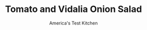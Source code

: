 ---
layout: ../../layouts/MarkdownPostLayout.astro
title: Tomato and Vidalia Onion Salad
author: America's Test Kitchen
pubDate: 2023-03-15
description: "With good tomatoes, simpler is better."
image_url: https://res.cloudinary.com/hksqkdlah/image/upload/ar_1:1,c_fill,dpr_2.0,f_auto,fl_lossy.progressive.strip_profile,g_faces:auto,q_auto:low,w_344/SFS_TomatoOnionSalad-38_xm8nid
tags: ["Side Dishes","Vegetables","Salads"]
calories: 735
protein: 1
carbohydrates: 9
fats: 
fiber: 2
ingredients: ["1/4 cup, extra-virgin olive oil","3 tablespoons, cider vinegar","1 teaspoon, table salt","1 , garlic clove, minced","1/4 teaspoon, pepper","2 pounds ripe, vine-ripened tomatoes, cored","1 small, Vidalia onion, quartered through root end and sliced thin crosswise"]
serves: 6
time: "15 minutes, plus 1 hour resting"
instructions: ["Whisk oil, vinegar, salt, garlic, and pepper together in large bowl. Halve tomatoes through core, cut into 1-inch wedges, then cut wedges in half crosswise.","Add tomatoes and onion to vinaigrette and fold gently with rubber spatula to combine. Let salad sit for 1 hour at room temperature, stirring once after 30 minutes. Serve. (Salad can be refrigerated for up to 2 days.)"]
nutrition: ["416 mg Potassium","49 mg Phosphorus","25 mg Calcium","21 mg Magnesium","399 mg Sodium","9 g Fat","6 g Monounsaturated","1 g Polyunsaturated","22 mg Vitamin C","1 g Saturated","2 g Fiber","32 µg Folate (food)","6 g Sugars","17 µg Vitamin K","187 g Water","9 g Carbs","22 µg Folate equivalent (total)","1 g Protein","2 mg Vitamin E","63 µg Vitamin A","122 kcal Energy","735 calories"]
notes: "If you cannot find Vidalia or other sweet onions, you can substitute a regular white or yellow onion. If substituting, place the sliced onion in a colander and rinse under cold running water for about 20 seconds before patting the slices dry with paper towels and combining them with the tomatoes. For the best results, we recommend using seasonal heirloom tomatoes here."
---